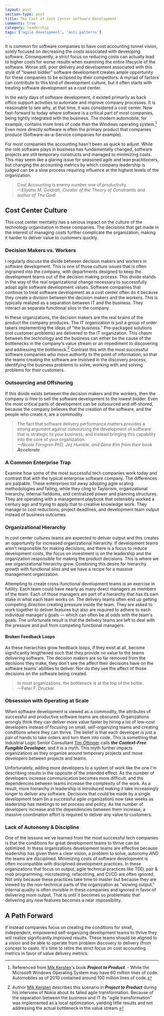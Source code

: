 ```yaml
---
layout: post
section-type: post
title: The Cost of Cost Center Software Development
comments: true
category: leadership
tags: ['agile development', 'anti-patterns']
---
```


It is common for software companies to have cost accounting tunnel vision, solely focused on decreasing the costs associated with developing software. Consequently, a strict focus on reducing costs can actually lead to higher costs for worse results when examining the entire lifecycle of the software. Worse still, poor delivery and development associated with this style of "lowest bidder" software development creates ample opportunity for these companies to be eclipsed by their competitors. A myriad of factors can contribute to this kind of development culture, but it often starts with treating software development as a cost center.

In the early days of software development, it existed primarily as back office support activities to automate and improve company processes. It is reasonable to see why, at that time, it was considered a cost center. Now fast-forward to today where software is a critical part of most companies, being tightly integrated with the business. The modern automobile, for example, contains more lines of code than the Windows operating system.[^1] Even more directly software is often the primary product that companies produce (Software-as-a-Service companies for example).

For most companies the accounting hasn't been as quick to adjust. While the role software plays in business has fundamentally changed, software projects are still temporary constructs and managed to minimizing costs. This may seem like a glaring issue for seasoned agile and lean practitioners, but changing the accounting metrics by which company leadership is judged can be a slow process requiring influence at the highest levels of the organization. 

> Cost Accounting is enemy number one of productivity.   
> _&mdash;Eliyahu M. Goldratt, Creator of the Theory of Constraints and author of The Goal_

## Cost Center Culture

This cost center mentality has a serious impact on the culture of the technology organization in these companies. The decisions that get made in the interest of managing costs further complicate the organization, making it harder to deliver value to customers quickly.  

### Decision Makers vs. Workers

I regularly discuss the divide between decision makers and workers in software development. This is one of those culture issues that is often ingrained into the company, with departments designed to keep the development teams out of the decision making process. This divide stands in the way of the real organizational change necessary to successfully adopt agile software development values. Software companies that continue to treat software development as a cost center often do it because they create a division between the decision makers and the workers. This is typically realized as a separation between IT and the business. They interact as separate functional silos in the company. 

In these organizations, the decision makers are the real brains of the product the company produces. The IT organization is just a group of order takers implementing the ideas of "the business." Pre-packaged solutions (not customer problems) are delivered to the IT organization. This chasm between the technology and the business can either be the cause of the bottlenecks in the company's value stream or an impediment to discovering and addressing the bottleneck.[^2] Contrast this with the most successful software companies who move authority to the point of information, so that the teams creating the software are involved in the discovery process, identifying the business problems to solve, working with and solving problems for their customers.

### Outsourcing and Offshoring
If this divide exists between the decision makers and the workers, then the company is free to sell the software development to the lowest bidder. Even the most critical parts of development can be outsourced and off-shored, because the company believes that the creation of the software, and the people who create it, are a commodity. 

> The fact that software delivery performance matters provides a strong argument against outsourcing the development of software that is strategic to your business, and instead bringing this capability into the core of your organization.  
> _&mdash;Nicole Forsgren PhD, Jez Humble, and Gene Kim from their book **Accelerate**_

### A Common Enterprise Trap
Examine how some of the most successful tech companies work today and contrast that with the typical enterprise software company. The differences are palpable. These enterprises toil away adopting agile scaling methodologies and failing, while they cling to Taylorism, organizational hierarchy, internal fiefdoms, and centralized power and planning structures. They are operating with a management playbook that ostensibly worked a century ago and trying to apply that to creative knowledge work. They manage to cost reductions, project deadlines, and development team output instead of business outcomes.

### Organizational Hierarchy
In cost center cultures teams are expected to deliver output and this creates an opportunity for increased organizational hierarchy. If development teams aren't responsible for making decisions, and there is a focus to reduce development costs, the focus on investment is on the leadership and the organization responsible for making the product decisions. This is where we see organizational hierarchy grow. Combining this desire for hierarchy growth with functional silos and we have a recipe for a massive management organization. 

Attempting to create cross-functional development teams is an exercise in futility. Each team could have nearly as many direct managers as members of the team. Each of those managers are part of a hierarchy that has its own stake in what each team works on. The delivery teams often end up getting competing direction creating pressure inside the team. They are asked to work together to deliver features but also are required to adhere to each individual manager's goals &mdash; which can often be at odds with the team's goals. The unfortunate result is that the delivery teams are left to deal with the pressure and pull from competing functional managers.  

#### Broken Feedback Loops
As these hierarchies grow feedback loops, if they exist at all, become significantly lengthened such that they provide no value to the teams delivering software. The decision makers are so far removed from the decisions they make, they don't see the affect their decisions have on the software teams' abilities to deliver. Nor do they see the affect of those decisions on the software being created.

> In most organizations, the bottleneck is at the top of the bottle.  
> &mdash;Peter F. Drucker

### Obsession with Operating at Scale
When software development is viewed as a commodity, the attributes of successful and productive software teams are obscured. Organizations wrongly think they can deliver more value faster by hiring a lot of low-cost developers instead of focusing on small, self-organizing teams and creating conditions where they can thrive. The belief is that each developer is just a pair of hands to take orders and turn them into code. This is something that Industrial Logic Senior Consultant [Tim Ottinger](http://agileotter.blogspot.com/) calls _**the Context-Free Fungible Developer**_, and it is a myth. This myth further impacts organizations as they organize around temporary projects and move developers between projects and teams. 

Unfortunately, adding more developers to a system of work like the one I'm describing results in the opposite of the intended effect. As the number of developers increase communication becomes more difficult, and the dependencies between teams increase the complexity of the work. As a result, more hierarchy in leadership is introduced making it take increasingly longer to deliver any software. Decisions that could be made by a single development team (in a successful agile organization) now take weeks as leadership has meetings to set process and policy. As the number of developers increase and the dependencies between them increase, a massive coordination effort is required to deliver any value to customers. 

### Lack of Autonomy & Discipline
One of the lessons we've learned from the most successful tech companies is that the conditions for great development teams to thrive can be optimized. In these organizations development teams are effective because leadership has given them a clear vision, a problem to solve, autonomy _AND_ the teams are disciplined. Minimizing costs of software development is often incompatible with disciplined development practices. In these organizations that focus on output, agile technical practices like TDD, pair & mob programming, microtesting, refacotring, and CI/CD are often ignored. Not only because these practices take time to master but because they are viewed by the non-technical parts of the organization as "slowing output." Internal quality is often invisible in these companies and ignored in favor of delivering more output. That is until it becomes so problematic that delivering any new features becomes a near impossibility.


## A Path Forward
If instead companies focus on creating the conditions for small, independent, empowered self-organizing development teams to thrive they will realize significantly improved results. These teams should be aligned to a vision and be able to operate from problem discovery to delivery (from concept to cash). It's time to retire the strict focus on cost accounting metrics in favor of value delivery metrics. 

[^1]: Referenced from [Mik Kersten](https://twitter.com/mik_kersten)'s book **_Project to Product_**. - While the Microsoft Windows Operating System may have 60 million lines of code. Automobiles as of 2010 contained around 100 million lines of code.  

[^2]: Author [Mik Kersten](https://twitter.com/mik_kersten) describes this scenario in **_Project to Product_** during his interview of Nokia about its failed agile transformation. Because of the separation between the business and IT its "agile transformation" was implemented as a local optimization, yielding little results and not addressing the actual bottleneck in the value stream.  